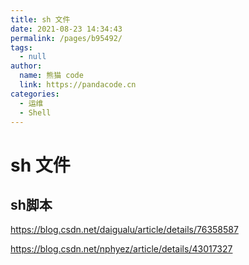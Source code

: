 ```yaml
---
title: sh 文件
date: 2021-08-23 14:34:43
permalink: /pages/b95492/
tags: 
  - null
author: 
  name: 熊猫 code
  link: https://pandacode.cn
categories: 
  - 运维
  - Shell
---
```

# sh 文件



## sh脚本

https://blog.csdn.net/daigualu/article/details/76358587

https://blog.csdn.net/nphyez/article/details/43017327